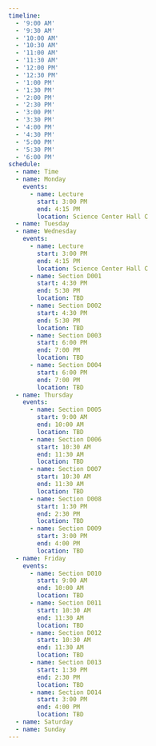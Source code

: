 ```yaml
---
timeline:
  - '9:00 AM'
  - '9:30 AM'
  - '10:00 AM'
  - '10:30 AM'
  - '11:00 AM'
  - '11:30 AM'
  - '12:00 PM'
  - '12:30 PM'
  - '1:00 PM'
  - '1:30 PM'
  - '2:00 PM'
  - '2:30 PM'
  - '3:00 PM'
  - '3:30 PM'
  - '4:00 PM'
  - '4:30 PM'
  - '5:00 PM'
  - '5:30 PM'
  - '6:00 PM'
schedule:
  - name: Time
  - name: Monday
    events:
      - name: Lecture
        start: 3:00 PM
        end: 4:15 PM
        location: Science Center Hall C
  - name: Tuesday
  - name: Wednesday
    events:
      - name: Lecture
        start: 3:00 PM
        end: 4:15 PM
        location: Science Center Hall C
      - name: Section D001
        start: 4:30 PM
        end: 5:30 PM
        location: TBD
      - name: Section D002
        start: 4:30 PM
        end: 5:30 PM
        location: TBD
      - name: Section D003
        start: 6:00 PM
        end: 7:00 PM
        location: TBD
      - name: Section D004
        start: 6:00 PM
        end: 7:00 PM
        location: TBD
  - name: Thursday
    events:
      - name: Section D005
        start: 9:00 AM
        end: 10:00 AM
        location: TBD
      - name: Section D006
        start: 10:30 AM
        end: 11:30 AM
        location: TBD
      - name: Section D007
        start: 10:30 AM
        end: 11:30 AM
        location: TBD
      - name: Section D008
        start: 1:30 PM
        end: 2:30 PM
        location: TBD
      - name: Section D009
        start: 3:00 PM
        end: 4:00 PM
        location: TBD
  - name: Friday
    events:
      - name: Section D010
        start: 9:00 AM
        end: 10:00 AM
        location: TBD
      - name: Section D011
        start: 10:30 AM
        end: 11:30 AM
        location: TBD
      - name: Section D012
        start: 10:30 AM
        end: 11:30 AM
        location: TBD
      - name: Section D013
        start: 1:30 PM
        end: 2:30 PM
        location: TBD
      - name: Section D014
        start: 3:00 PM
        end: 4:00 PM
        location: TBD
  - name: Saturday
  - name: Sunday
---
```

